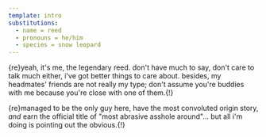 ```yaml
---
template: intro
substitutions:
  - name = reed
  - pronouns = he/him
  - species = snow leopard
---
```


{re}yeah, it's me, the legendary reed. don't have much to say, don't care to talk much either, i've got better things to care about. besides, my headmates' friends are not really my type; don't assume you're buddies with me because you're close with one of them.{!}

{re}managed to be the only guy here, have the most convoluted origin story, _and_ earn the official title of "most abrasive asshole around"... but all i'm doing is pointing out the obvious.{!}